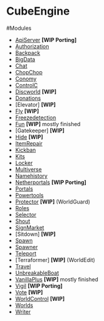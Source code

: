 # CubeEngine

#Modules

- [ApiServer](https://github.com/CubeEngine/modules-extra/tree/master/apiserver) **[WIP Porting]**
- [Authorization](https://github.com/CubeEngine/modules-extra/tree/master/authorization)
- [Backpack](https://github.com/CubeEngine/modules-extra/tree/master/backpack)
- [BigData](https://github.com/CubeEngine/modules-extra/tree/master/bigdata)
- [Chat](https://github.com/CubeEngine/modules-extra/tree/master/chat)
- [ChopChop](https://github.com/CubeEngine/modules-extra/tree/master/chopchop)
- [Conomy](https://github.com/CubeEngine/modules-main/tree/master/conomy)
- [ControlC](https://github.com/CubeEngine/modules-extra/tree/master/controlc)
- [Discworld](https://github.com/CubeEngine/modules-extra/tree/master/discworld) **[WIP]**
- [Donations](https://github.com/CubeEngine/modules-extra/tree/master/donations)
- [Elevator] **[WIP]**
- [Fly](https://github.com/CubeEngine/modules-extra/tree/master/fly) **[WIP]**
- [Freezedetection](https://github.com/CubeEngine/modules-extra/tree/master/freezedetection)
- [Fun](https://github.com/CubeEngine/modules-extra/tree/master/fun) **[WIP]** mostly finished
- [Gatekeeper] **[WIP]**
- [Hide](https://github.com/CubeEngine/modules-extra/tree/master/hide) **[WIP]**
- [ItemRepair](https://github.com/CubeEngine/modules-extra/tree/master/itemrepair)
- [Kickban](https://github.com/CubeEngine/modules-main/tree/master/kickban)
- [Kits](https://github.com/CubeEngine/modules-extra/tree/master/kits)
- [Locker](https://github.com/CubeEngine/modules-main/tree/master/locker)
- [Multiverse](https://github.com/CubeEngine/modules-main/tree/master/multiverse)
- [Namehistory](https://github.com/CubeEngine/modules-extra/tree/master/namehistory)
- [Netherportals](https://github.com/CubeEngine/modules-main/tree/master/netherportals) **[WIP Porting]**
- [Portals](https://github.com/CubeEngine/modules-main/tree/master/portals)
- [Powertools](https://github.com/CubeEngine/modules-extra/tree/master/powertools)
- [Protector](https://github.com/CubeEngine/modules-main/tree/master/protector) **[WIP]** (WorldGuard)
- [Roles](https://github.com/CubeEngine/modules-main/tree/master/roles)
- [Selector](https://github.com/CubeEngine/modules-extra/tree/master/selector)
- [Shout](https://github.com/CubeEngine/modules-extra/tree/master/shout)
- [SignMarket](https://github.com/CubeEngine/modules-extra/tree/master/signmarket)
- [Sitdown] **[WIP]**
- [Spawn](https://github.com/CubeEngine/modules-extra/tree/master/spawn)
- [Spawner](https://github.com/CubeEngine/modules-extra/tree/master/spawner)
- [Teleport](https://github.com/CubeEngine/modules-main/tree/master/teleport)
- [Terraformer] **[WIP]** (WorldEdit)
- [Travel](https://github.com/CubeEngine/modules-main/tree/master/travel)
- [UnbreakableBoat](https://github.com/CubeEngine/modules-extra/tree/master/unbreakableboat)
- [VanillaPlus](https://github.com/CubeEngine/modules-main/tree/master/vanillaplus) **[WIP]** mostly finished
- [Vigil](https://github.com/CubeEngine/modules-extra/tree/master/vigil) **[WIP Porting]**
- [Vote](https://github.com/CubeEngine/modules-extra/tree/master/vote) **[WIP]**
- [WorldControl](https://github.com/CubeEngine/modules-main/tree/master/worldcontrol) **[WIP]**
- [Worlds](https://github.com/CubeEngine/modules-main/tree/master/worlds)
- [Writer](https://github.com/CubeEngine/modules-extra/tree/master/writer)

